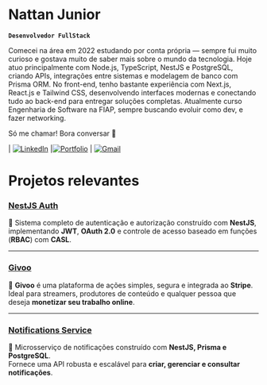 # Nattan Junior

**`Desenvolvedor FullStack`**

 Comecei na área em 2022 estudando por conta própria — sempre fui muito curioso e gostava muito de saber mais sobre o mundo da tecnologia. Hoje atuo principalmente com Node.js, TypeScript, NestJS e PostgreSQL, criando APIs, integrações entre sistemas e modelagem de banco com Prisma ORM. No front-end, tenho bastante experiência com Next.js, React.js e Tailwind CSS, desenvolvendo interfaces modernas e conectando tudo ao back-end para entregar soluções completas. Atualmente curso Engenharia de Software na FIAP, sempre buscando evoluir como dev, e fazer networking. 
 
Só me chamar! Bora conversar 👊 

| [![LinkedIn](https://img.shields.io/badge/LinkedIn-0077B5?style=for-the-badge&logo=linkedin&logoColor=white)](http://www.linkedin.com/in/nattan-junior-20365a264) |[![Portfolio](https://img.shields.io/badge/Portfolio-000?style=for-the-badge&logo=vercel&logoColor=white)](https://nattanjr.vercel.app) | [![Gmail](https://img.shields.io/badge/Gmail-D14836?style=for-the-badge&logo=gmail&logoColor=white)](mailto:fnatanieljunior@gmail.com) 



# Projetos relevantes

### [NestJS Auth](https://github.com/Nattanjunior/nestjs-auth)  
🔑 Sistema completo de autenticação e autorização construído com **NestJS**, implementando **JWT**, **OAuth 2.0** e controle de acesso baseado em funções (**RBAC**) com **CASL**.  

---

### [Givoo](https://github.com/Nattanjunior/Givoo)  
💸 **Givoo** é uma plataforma de ações simples, segura e integrada ao **Stripe**.  
Ideal para streamers, produtores de conteúdo e qualquer pessoa que deseja **monetizar seu trabalho online**.  

---

### [Notifications Service](https://github.com/Nattanjunior/notifications-service)  
📩 Microsserviço de notificações construído com **NestJS, Prisma e PostgreSQL**.  
Fornece uma API robusta e escalável para **criar, gerenciar e consultar notificações**.



